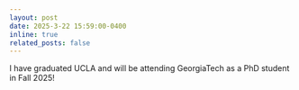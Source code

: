 ```yaml
---
layout: post
date: 2025-3-22 15:59:00-0400
inline: true
related_posts: false
---
```


I have graduated UCLA and will be attending GeorgiaTech as a PhD student in Fall 2025!

